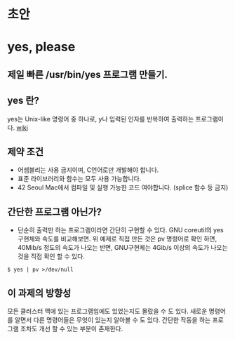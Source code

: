 # 초안

# yes, please

## 제일 빠른 /usr/bin/yes 프로그램 만들기.

## yes 란?
yes는 Unix-like 명령어 중 하나로, y나 입력된 인자를 반복하여 출력하는 프로그램이다.
[wiki](https://en.wikipedia.org/wiki/Yes_(Unix))

## 제약 조건
 - 어셈블리는 사용 금지이며, C언어로만 개발해야 합니다.
 - 표준 라이브러리와 함수는 모두 사용 가능합니다.
 - 42 Seoul Mac에서 컴파일 및 실행 가능한 코드 여야합니다. (splice 함수 등 금지)

## 간단한 프로그램 아닌가?
 - 단순히 출력만 하는 프로그램이라면 간단히 구현할 수 있다. GNU coreutil의 yes구현체와 속도를 비교해보면.
 위 예제로 직접 만든 것은 pv 명령어로 확인 하면, 40Mib/s 정도의 속도가 나오는 반면, GNU구현체는 4Gib/s 이상의 속도가 나오는 것을 직접 확인 할 수 있다.

```
$ yes | pv >/dev/null
```

## 이 과제의 방향성
모든 클러스터 맥에 있는 프로그램임에도 있었는지도 몰랐을 수 도 있다.
새로운 명령어를 알면서 다른 명령어들은 무엇이 있는지 알아볼 수 도 있다.
간단한 작동을 하는 프로그램 조차도 개선 할 수 있는 부분이 존재한다.
